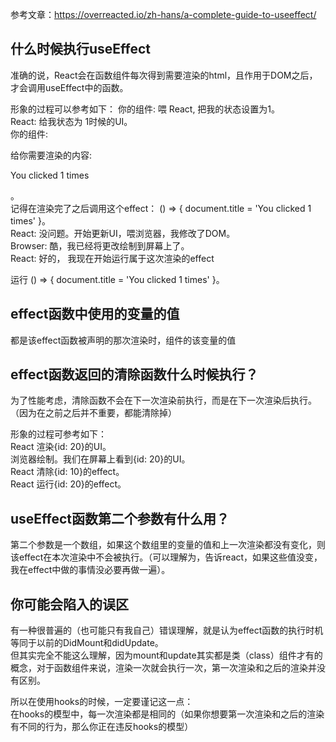 参考文章：https://overreacted.io/zh-hans/a-complete-guide-to-useeffect/

## 什么时候执行useEffect
准确的说，React会在函数组件每次得到需要渲染的html，且作用于DOM之后，才会调用useEffect中的函数。

形象的过程可以参考如下：
你的组件: 喂 React, 把我的状态设置为1。  
React: 给我状态为 1时候的UI。  
你的组件:  
  
给你需要渲染的内容: <p>You clicked 1 times</p>。  
记得在渲染完了之后调用这个effect： () => { document.title = 'You clicked 1 times' }。  
React: 没问题。开始更新UI，喂浏览器，我修改了DOM。  
Browser: 酷，我已经将更改绘制到屏幕上了。  
React: 好的， 我现在开始运行属于这次渲染的effect  
  
运行 () => { document.title = 'You clicked 1 times' }。  

## effect函数中使用的变量的值
都是该effect函数被声明的那次渲染时，组件的该变量的值

## effect函数返回的清除函数什么时候执行？
为了性能考虑，清除函数不会在下一次渲染前执行，而是在下一次渲染后执行。（因为在之前之后并不重要，都能清除掉）

形象的过程可参考如下：  
React 渲染{id: 20}的UI。  
浏览器绘制。我们在屏幕上看到{id: 20}的UI。  
React 清除{id: 10}的effect。  
React 运行{id: 20}的effect。  

## useEffect函数第二个参数有什么用？
第二个参数是一个数组，如果这个数组里的变量的值和上一次渲染都没有变化，则该effect在本次渲染中不会被执行。（可以理解为，告诉react，如果这些值没变，我在effect中做的事情没必要再做一遍）。  


## 你可能会陷入的误区
有一种很普遍的（也可能只有我自己）错误理解，就是认为effect函数的执行时机等同于以前的DidMount和didUpdate。  
但其实完全不能这么理解，因为mount和update其实都是类（class）组件才有的概念，对于函数组件来说，渲染一次就会执行一次，第一次渲染和之后的渲染并没有区别。  

所以在使用hooks的时候，一定要谨记这一点：  
在hooks的模型中，每一次渲染都是相同的（如果你想要第一次渲染和之后的渲染有不同的行为，那么你正在违反hooks的模型）